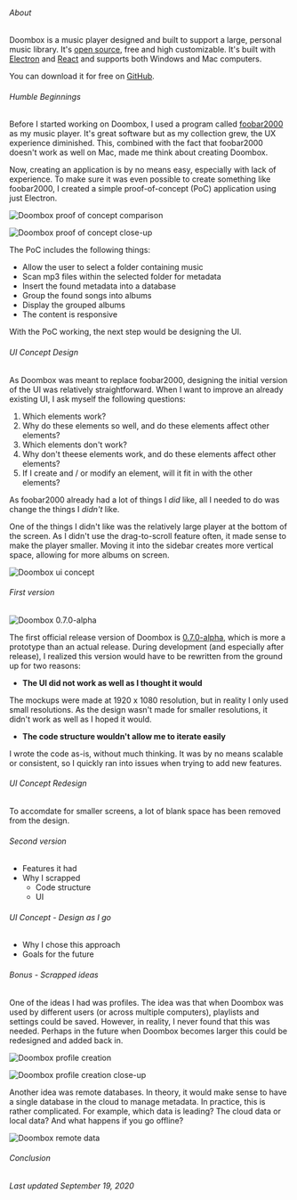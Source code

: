 ###### About

Doombox is a music player designed and built to support a large, personal music library. It's [open source](https://github.com/chronoDave/Doombox), free and high customizable. It's built with [Electron](https://www.electronjs.org/) and [React](https://reactjs.org/) and supports both Windows and Mac computers.

You can download it for free on [GitHub](https://github.com/chronoDave/Doombox/releases).

###### Humble Beginnings

Before I started working on Doombox, I used a program called [foobar2000](https://www.foobar2000.org/) as my music player. It's great software but as my collection grew, the UX experience diminished. This, combined with the fact that foobar2000 doesn't work as well on Mac, made me think about creating Doombox.

Now, creating an application is by no means easy, especially with lack of experience. To make sure it was even possible to create something like foobar2000, I created a simple proof-of-concept (PoC) application using just Electron.

![Doombox proof of concept comparison](/assets/images/doombox_2.jpg)

![Doombox proof of concept close-up](/assets/images/doombox_1.jpg)

The PoC includes the following things:

 - Allow the user to select a folder containing music
 - Scan mp3 files within the selected folder for metadata
 - Insert the found metadata into a database
 - Group the found songs into albums
 - Display the grouped albums
 - The content is responsive

With the PoC working, the next step would be designing the UI.

###### UI Concept Design

As Doombox was meant to replace foobar2000, designing the initial version of the UI was relatively straightforward. When I want to improve an already existing UI, I ask myself the following questions:

 1) Which elements work?
 2) Why do these elements so well, and do these elements affect other elements?
 3) Which elements don't work?
 4) Why don't theese elements work, and do these elements affect other elements?
 5) If I create and / or modify an element, will it fit in with the other elements?

As foobar2000 already had a lot of things I _did_ like, all I needed to do was change the things I _didn't_ like.

One of the things I didn't like was the relatively large player at the bottom of the screen. As I didn't use the drag-to-scroll feature often, it made sense to make the player smaller. Moving it into the sidebar creates more vertical space, allowing for more albums on screen.

![Doombox ui concept](/assets/images/doombox_3.jpg)

###### First version

![Doombox 0.7.0-alpha](/assets/images/doombox_4.png)

The first official release version of Doombox is [0.7.0-alpha](https://github.com/chronoDave/Doombox/releases/tag/v0.7.0-alpha), which is more a prototype than an actual release. During development (and especially after release), I realized this version would have to be rewritten from the ground up for two reasons:

 - **The UI did not work as well as I thought it would**

The mockups were made at 1920 x 1080 resolution, but in reality I only used small resolutions. As the design wasn't made for smaller resolutions, it didn't work as well as I hoped it would.

 - **The code structure wouldn't allow me to iterate easily**

I wrote the code as-is, without much thinking. It was by no means scalable or consistent, so I quickly ran into issues when trying to add new features.

###### UI Concept Redesign

To accomdate for smaller screens, a lot of blank space has been removed from the design.

###### Second version

 - Features it had
 - Why I scrapped
   - Code structure
   - UI

###### UI Concept - Design as I go

 - Why I chose this approach
 - Goals for the future

###### Bonus - Scrapped ideas

One of the ideas I had was profiles. The idea was that when Doombox was used by different users (or across multiple computers), playlists and settings could be saved. However, in reality, I never found that this was needed. Perhaps in the future when Doombox becomes larger this could be redesigned and added back in.

![Doombox profile creation](/assets/images/doombox_profile_2.jpg)

![Doombox profile creation close-up](/assets/images/doombox_profile_1.png)

Another idea was remote databases. In theory, it would make sense to have a single database in the cloud to manage metadata. In practice, this is rather complicated. For example, which data is leading? The cloud data or local data? And what happens if you go offline?

![Doombox remote data](/assets/images/doombox_remote_1.png)

###### Conclusion

<i>Last updated September 19, 2020</i>
